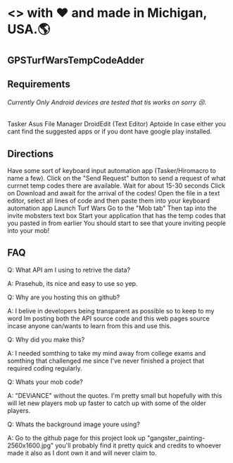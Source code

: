 # <> with :heart: and made in Michigan, USA.:earth_americas:

## GPSTurfWarsTempCodeAdder
## Requirements
###### Currently Only Android devices are tested that tis works on sorry :cry:.
Tasker
Asus File Manager
DroidEdit (Text Editor)
Aptoide
In case either you cant find the suggested apps or if you dont have google play installed.
## Directions
Have some sort of keyboard input automation app (Tasker/Hiromacro to name a few).
Click on the "Send Request" button to send a request of what currnet temp codes there are available.
Wait for about 15-30 seconds
Click on Download and await for the arrival of the codes!
Open the file in a text editor, select all lines of code and then paste them into your keyboard automation app
Launch Turf Wars
Go to the "Mob tab"
Then tap into the invite mobsters text box
Start your application that has the temp codes that you pasted in from earlier
You should start to see that youre inviting people into your mob!
## FAQ
Q: What API am I using to retrive the data?

A: Prasehub, its nice and easy to use so yep.

Q: Why are you hosting this on github?

A: I belive in developers being transparent as possible so to keep to my word Im posting both the API source code and this web pages source incase anyone can/wants to learn from this and use this.

Q: Why did you make this?

A: I needed somthing to take my mind away from college exams and somthing that challenged me since I've never finished a project that required coding regularly.

Q: Whats your mob code?

A: "DEViANCE" without the quotes. I'm pretty small but hopefully with this will let new players mob up faster to catch up with some of the older players.

Q: Whats the background image youre using?

A: Go to the github page for this project look up "gangster_painting-2560x1600.jpg" you'll probably find it pretty quick and credits to whoever made it also as I dont own it and will never claim to.

